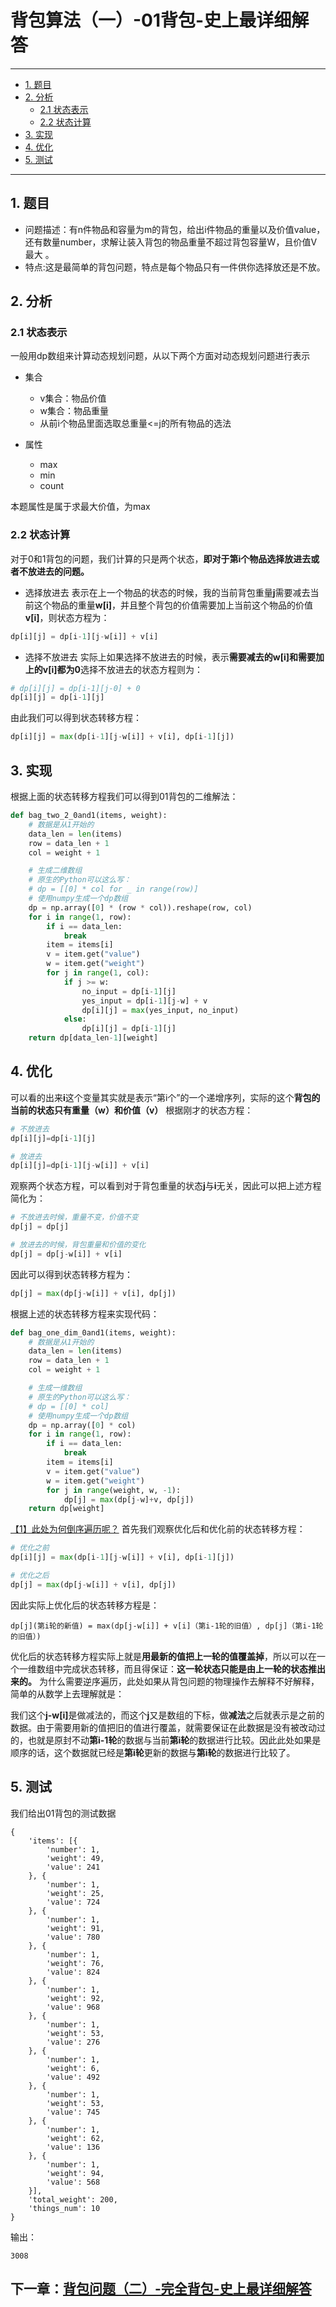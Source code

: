# 背包算法（一）-01背包-史上最详细解答
---
* [1. 题目](#1-题目)
* [2. 分析](#2-分析)
	* [2.1 状态表示](#21-状态表示)
	* [2.2 状态计算](#22-状态计算)
* [3. 实现](#3-实现)
* [4. 优化](#4-优化)
* [5. 测试](#5-测试)
---
## 1. 题目
- 问题描述：有n件物品和容量为m的背包，给出i件物品的重量以及价值value，还有数量number，求解让装入背包的物品重量不超过背包容量W，且价值V最大 。
- 特点:这是最简单的背包问题，特点是每个物品只有一件供你选择放还是不放。

## 2. 分析
### 2.1 状态表示
一般用dp数组来计算动态规划问题，从以下两个方面对动态规划问题进行表示
-  集合
   - v集合：物品价值
   - w集合：物品重量
   - 从前i个物品里面选取总重量<=j的所有物品的选法

- 属性
	- max
	- min
	- count

本题属性是属于求最大价值，为max

### 2.2 状态计算
对于0和1背包的问题，我们计算的只是两个状态，**即对于第i个物品选择放进去或者不放进去的问题。**
- 选择放进去
表示在上一个物品的状态的时候，我的当前背包重量**j**需要减去当前这个物品的重量**w[i]**，并且整个背包的价值需要加上当前这个物品的价值**v[i]**，则状态方程为：
```python
dp[i][j] = dp[i-1][j-w[i]] + v[i]
```

- 选择不放进去
实际上如果选择不放进去的时候，表示**需要减去的w[i]和需要加上的v[i]都为0**选择不放进去的状态方程则为：
```python
# dp[i][j] = dp[i-1][j-0] + 0
dp[i][j] = dp[i-1][j]
```

由此我们可以得到状态转移方程：
```python
dp[i][j] = max(dp[i-1][j-w[i]] + v[i], dp[i-1][j])
```

## 3. 实现
根据上面的状态转移方程我们可以得到01背包的二维解法：
```python
def bag_two_2_0and1(items, weight):
    # 数据是从1开始的
    data_len = len(items)
    row = data_len + 1
    col = weight + 1

    # 生成二维数组
    # 原生的Python可以这么写：
    # dp = [[0] * col for _ in range(row)]
    # 使用numpy生成一个dp数组
    dp = np.array([0] * (row * col)).reshape(row, col)
    for i in range(1, row):
        if i == data_len:
            break
        item = items[i]
        v = item.get("value")
        w = item.get("weight")
        for j in range(1, col):
            if j >= w:
                no_input = dp[i-1][j]
                yes_input = dp[i-1][j-w] + v
                dp[i][j] = max(yes_input, no_input)
            else:
                dp[i][j] = dp[i-1][j]
    return dp[data_len-1][weight]
```

## 4. 优化
可以看的出来**i**这个变量其实就是表示“第i个”的一个递增序列，实际的这个**背包的当前的状态只有重量（w）和价值（v）**
根据刚才的状态方程：
```python
# 不放进去
dp[i][j]=dp[i-1][j]

# 放进去
dp[i][j]=dp[i-1][j-w[i]] + v[i]
```
观察两个状态方程，可以看到对于背包重量的状态**j**与**i**无关，因此可以把上述方程简化为：
```python
# 不放进去时候，重量不变，价值不变
dp[j] = dp[j] 

# 放进去的时候，背包重量和价值的变化
dp[j] = dp[j-w[i]] + v[i]
```
因此可以得到状态转移方程为：
```python
dp[j] = max(dp[j-w[i]] + v[i], dp[j])
```
根据上述的状态转移方程来实现代码：
```python
def bag_one_dim_0and1(items, weight):
    # 数据是从1开始的
    data_len = len(items)
    row = data_len + 1
    col = weight + 1

    # 生成一维数组
    # 原生的Python可以这么写：
    # dp = [[0] * col]
    # 使用numpy生成一个dp数组
    dp = np.array([0] * col)
    for i in range(1, row):
        if i == data_len:
            break
        item = items[i]
        v = item.get("value")
        w = item.get("weight")
        for j in range(weight, w, -1):
            dp[j] = max(dp[j-w]+v, dp[j])
    return dp[weight]
```
[【1】此处为何倒序遍历呢？](https://www.cnblogs.com/qie-wei/p/10160169.html)
首先我们观察优化后和优化前的状态转移方程：
```python
# 优化之前
dp[i][j] = max(dp[i-1][j-w[i]] + v[i], dp[i-1][j])

# 优化之后
dp[j] = max(dp[j-w[i]] + v[i], dp[j])
```
因此实际上优化后的状态转移方程是：
```
dp[j](第i轮的新值) = max(dp[j-w[i]] + v[i]（第i-1轮的旧值）, dp[j]（第i-1轮的旧值）)
```
优化后的状态转移方程实际上就是**用最新的值把上一轮的值覆盖掉**，所以可以在一个一维数组中完成状态转移，而且得保证：**这一轮状态只能是由上一轮的状态推出来的。**
为什么需要逆序遍历，此处如果从背包问题的物理操作去解释不好解释，简单的从数学上去理解就是：

我们这个<b>j-w[i]</b>是做减法的，而这个**j**又是数组的下标，做**减法**之后就表示是之前的数据。由于需要用新的值把旧的值进行覆盖，就需要保证在此数据是没有被改动过的，也就是原封不动**第i-1轮**的数据与当前**第i轮**的数据进行比较。因此此处如果是顺序的话，这个数据就已经是**第i轮**更新的数据与**第i轮**的数据进行比较了。



## 5. 测试
我们给出01背包的测试数据
```
{
	'items': [{
		'number': 1,
		'weight': 49,
		'value': 241
	}, {
		'number': 1,
		'weight': 25,
		'value': 724
	}, {
		'number': 1,
		'weight': 91,
		'value': 780
	}, {
		'number': 1,
		'weight': 76,
		'value': 824
	}, {
		'number': 1,
		'weight': 92,
		'value': 968
	}, {
		'number': 1,
		'weight': 53,
		'value': 276
	}, {
		'number': 1,
		'weight': 6,
		'value': 492
	}, {
		'number': 1,
		'weight': 53,
		'value': 745
	}, {
		'number': 1,
		'weight': 62,
		'value': 136
	}, {
		'number': 1,
		'weight': 94,
		'value': 568
	}],
	'total_weight': 200,
	'things_num': 10
}
```
输出：
```
3008
```


## 下一章：[背包问题（二）-完全背包-史上最详细解答](https://editor.csdn.net/md/?articleId=108091495)